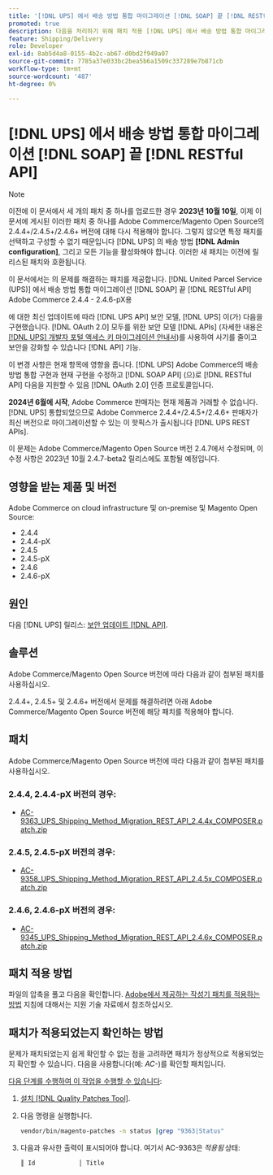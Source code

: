 ```yaml
---
title: '[!DNL UPS] 에서 배송 방법 통합 마이그레이션 [!DNL SOAP] 끝 [!DNL RESTful API]'
promoted: true
description: 다음을 처리하기 위해 패치 적용 [!DNL UPS] 에서 배송 방법 통합 마이그레이션 [!DNL SOAP] 끝 [!DNL RESTful API] Adobe Commerce 2.4.4 - 2.4.6-pX용
feature: Shipping/Delivery
role: Developer
exl-id: 8ab5d4a8-0155-4b2c-ab67-d0bd2f949a07
source-git-commit: 7785a37e033bc2bea5b6a1509c337289e7b871cb
workflow-type: tm+mt
source-wordcount: '487'
ht-degree: 0%

---
```


# [!DNL UPS] 에서 배송 방법 통합 마이그레이션 [!DNL SOAP] 끝 [!DNL RESTful API]

>[!NOTE]
>
>이전에 이 문서에서 세 개의 패치 중 하나를 업로드한 경우 **2023년 10월 10일**, 이제 이 문서에 게시된 이러한 패치 중 하나를 Adobe Commerce/Magento Open Source의 2.4.4+/2.4.5+/2.4.6+ 버전에 대해 다시 적용해야 합니다. 그렇지 않으면 특정 패치를 선택하고 구성할 수 없기 때문입니다 [!DNL UPS] 의 배송 방법 **[!DNL Admin configuration]**, 그리고 모든 기능을 활성화해야 합니다. 이러한 새 패치는 이전에 릴리스된 패치와 호환됩니다.

이 문서에서는 의 문제를 해결하는 패치를 제공합니다. [!DNL United Parcel Service (UPS)] 에서 배송 방법 통합 마이그레이션 [!DNL SOAP] 끝 [!DNL RESTful API] Adobe Commerce 2.4.4 - 2.4.6-pX용

에 대한 최신 업데이트에 따라 [!DNL UPS API] 보안 모델, [!DNL UPS] 이(가) 다음을 구현했습니다. [!DNL OAuth 2.0] 모두를 위한 보안 모델 [!DNL APIs] (자세한 내용은 [[!DNL UPS] 개발자 포털 액세스 키 마이그레이션 안내서](https://developer.ups.com/oauth-developer-guide?loc=en_US&amp;sp_rid=NTA5MzQ1OTE2NjEyS0&amp;sp_mid=72989914))를 사용하여 사기를 줄이고 보안을 강화할 수 있습니다 [!DNL API] 기능.

이 변경 사항은 현재 항목에 영향을 줍니다. [!DNL UPS] Adobe Commerce의 배송 방법 통합 구현과 현재 구현을 수정하고 [!DNL SOAP API] (으)로 [!DNL RESTful API] 다음을 지원할 수 있음 [!DNL OAuth 2.0] 인증 프로토콜입니다.

**2024년 6월에 시작**, Adobe Commerce 판매자는 현재 제품과 거래할 수 없습니다. [!DNL UPS] 통합되었으므로 Adobe Commerce 2.4.4+/2.4.5+/2.4.6+ 판매자가 최신 버전으로 마이그레이션할 수 있는 이 핫픽스가 출시됩니다 [!DNL UPS REST APIs].

이 문제는 Adobe Commerce/Magento Open Source 버전 2.4.7에서 수정되며, 이 수정 사항은 2023년 10월 2.4.7-beta2 릴리스에도 포함될 예정입니다.

## 영향을 받는 제품 및 버전

Adobe Commerce on cloud infrastructure 및 on-premise 및 Magento Open Source:

* 2.4.4
* 2.4.4-pX
* 2.4.5
* 2.4.5-pX
* 2.4.6
* 2.4.6-pX

## 원인

다음 [!DNL UPS] 릴리스: [보안 업데이트 [!DNL API]](https://developer.ups.com/oauth-developer-guide?loc=en_US&amp;sp_rid=NTA5MzQ1OTE2NjEyS0&amp;sp_mid=72989914).

## 솔루션

Adobe Commerce/Magento Open Source 버전에 따라 다음과 같이 첨부된 패치를 사용하십시오.

2.4.4+, 2.4.5+ 및 2.4.6+ 버전에서 문제를 해결하려면 아래 Adobe Commerce/Magento Open Source 버전에 해당 패치를 적용해야 합니다.

## 패치

Adobe Commerce/Magento Open Source 버전에 따라 다음과 같이 첨부된 패치를 사용하십시오.

### 2.4.4, 2.4.4-pX 버전의 경우:

* [AC-9363_UPS_Shipping_Method_Migration_REST_API_2.4.4x_COMPOSER.patch.zip](assets/AC-9646_UPS_Shipping_Method_Migration_REST_API_2.4.4x_COMPOSER.patch.zip)

### 2.4.5, 2.4.5-pX 버전의 경우:

* [AC-9358_UPS_Shipping_Method_Migration_REST_API_2.4.5x_COMPOSER.patch.zip](assets/AC-9647_UPS_Shipping_Method_Migration_REST_API_2.4.5x_COMPOSER.patch.zip)

### 2.4.6, 2.4.6-pX 버전의 경우:

* [AC-9345_UPS_Shipping_Method_Migration_REST_API_2.4.6x_COMPOSER.patch.zip](assets/AC-9648_UPS_Shipping_Method_Migration_REST_API_2.4.6x_COMPOSER.patch.zip)

## 패치 적용 방법

파일의 압축을 풀고 다음을 확인합니다. [Adobe에서 제공하는 작성기 패치를 적용하는 방법](https://experienceleague.adobe.com/docs/commerce-knowledge-base/kb/how-to/how-to-apply-a-composer-patch-provided-by-magento.html) 지침에 대해서는 지원 기술 자료에서 참조하십시오.

## 패치가 적용되었는지 확인하는 방법

문제가 패치되었는지 쉽게 확인할 수 없는 점을 고려하면 패치가 정상적으로 적용되었는지 확인할 수 있습니다. 다음을 사용합니다(예: *AC-*)를 확인할 패치입니다.

<u>다음 단계를 수행하여 이 작업을 수행할 수 있습니다</u>:

1. [설치 [!DNL Quality Patches Tool]](https://experienceleague.adobe.com/docs/commerce-operations/tools/quality-patches-tool/usage.html).
1. 다음 명령을 실행합니다.

   ```bash
   vendor/bin/magento-patches -n status |grep "9363|Status"
   ```

1. 다음과 유사한 출력이 표시되어야 합니다. 여기서 AC-9363은 *적용됨* 상태:

   ```bash
   ║ Id            │ Title                                                        │ Category        │ Origin                 │ Status      │ Details                                          ║ ║ N/A           │ ../m2-hotfixes/AC-9363_USPS_Ground_Advantage_shipping_method_COMPOSER_patch.patch      │ Other           │ Local                  │ Applied     │ Patch type: Custom                                
   ```
